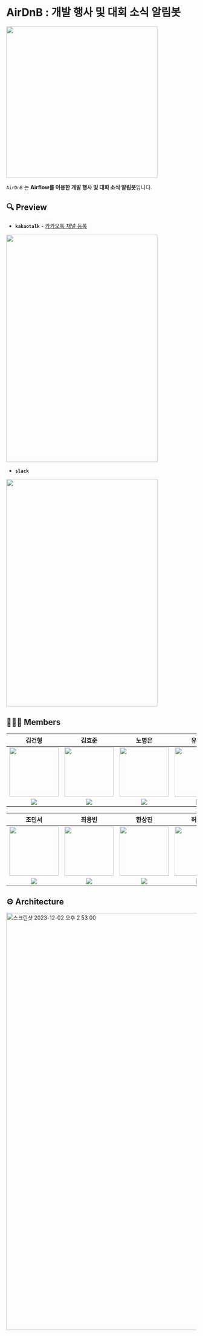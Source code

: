 # AirDnB : 개발 행사 및 대회 소식 알림봇

<img src="https://github.com/khuda-4th/khuda_de_project/assets/64704608/30a4b397-cc10-4505-a46d-60fb7eb32219" width="400" height="400"/>

`AirDnB` 는 **Airflow를 이용한 개발 행사 및 대회 소식 알림봇**입니다.

## 🔍 Preview
- **`kakaotalk`** - [카카오톡 채널 등록](http://pf.kakao.com/_TxiInG)

<img src="https://github.com/khuda-4th/khuda_de_project/assets/64704608/64da25b5-8ac0-40ec-b7be-bcdc72f200c2" width="400" height="600"/>

- **`slack`**

<img src="https://github.com/khuda-4th/khuda_de_project/assets/64704608/474de51a-e07f-469d-9678-f105db4f8791" width="400" height="600"/>

## 🧑🏻‍💻 Members

| 김건형 | 김효준 | 노명은 | 유혜지 |
| :-: | :-: | :-: | :-: |
| <img src='https://avatars.githubusercontent.com/u/60197194?v=4' height=130 width=130></img> | <img src='https://avatars.githubusercontent.com/u/143721160?v=4' height=130 width=130></img> | <img src='https://avatars.githubusercontent.com/u/90135669?v=4' height=130 width=130></img> | <img src='https://avatars.githubusercontent.com/u/90139122?v=4' height=130 width=130></img> |
| <a href="https://github.com/GU-0" target="_blank"><img src="https://img.shields.io/badge/GitHub-black.svg?&style=round&logo=github"/></a> | <a href="https://github.com/hyojun03" target="_blank"><img src="https://img.shields.io/badge/GitHub-black.svg?&style=round&logo=github"/></a> | <a href="https://github.com/NoMyeongEun" target="_blank"><img src="https://img.shields.io/badge/GitHub-black.svg?&style=round&logo=github"/></a> | <a href="https://github.com/HyejiYu" target="_blank"><img src="https://img.shields.io/badge/GitHub-black.svg?&style=round&logo=github"/></a> |

| 조민서 | 최용빈 | 한상진 | 허윤지 |
| :-: | :-: | :-: | :-: |
| <img src='https://avatars.githubusercontent.com/u/87311912?v=4' height=130 width=130></img> | <img src='https://avatars.githubusercontent.com/u/64704608?v=4' height=130 width=130></img> | <img src='https://avatars.githubusercontent.com/u/49024115?v=4' height=130 width=130></img> | <img src='https://avatars.githubusercontent.com/u/111333350?v=4' height=130 width=130></img> |
| <a href="https://github.com/Minseo-Jo" target="_blank"><img src="https://img.shields.io/badge/GitHub-black.svg?&style=round&logo=github"/></a> | <a href="https://github.com/whybe-choi" target="_blank"><img src="https://img.shields.io/badge/GitHub-black.svg?&style=round&logo=github"/></a> | <a href="https://github.com/eu2525" target="_blank"><img src="https://img.shields.io/badge/GitHub-black.svg?&style=round&logo=github"/></a> | <a href="https://github.com/myeunee" target="_blank"><img src="https://img.shields.io/badge/GitHub-black.svg?&style=round&logo=github"/></a> |


## ⚙️ Architecture
<img width="1101" alt="스크린샷 2023-12-02 오후 2 53 00" src="https://github.com/khuda-4th/khuda_de_project/assets/64704608/bab84871-4e70-4df0-9dad-060ad79a3b8f">
